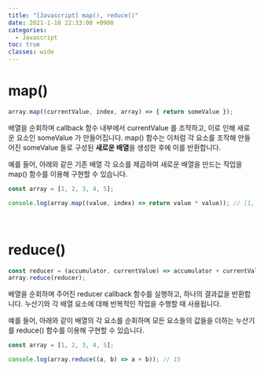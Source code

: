 ```yaml
---
title: "[Javascript] map(), reduce()"
date: 2021-1-18 22:33:00 +0900
categories:
  - Javascript
toc: true
classes: wide
---
```


# map()

```jsx
array.map((currentValue, index, array) => { return someValue });
```

배열을 순회하며 callback 함수 내부에서 currentValue 를 조작하고, 이로 인해 새로운 요소인 someValue 가 만들어집니다. map() 함수는 이처럼 각 요소를 조작해 만들어진 someValue 들로 구성된 **새로운 배열**을 생성한 후에 이를 반환합니다.

예를 들어, 아래와 같은 기존 배열 각 요소를 제곱하여 새로운 배열을 만드는 작업을 map() 함수를 이용해 구현할 수 있습니다.

```jsx
const array = [1, 2, 3, 4, 5];

console.log(array.map((value, index) => return value * value)); // [1, 4, 9, 16, 25]
```

<br>

# reduce()

```jsx
const reducer = (accumulator, currentValue) => accumulator + currentValue;
array.reduce(reducer);
```

배열을 순회하며 주어진 reducer callback 함수를 실행하고, 하나의 결과값을 반환합니다. 누산기와 각 배열 요소에 대해 반복적인 작업을 수행할 때 사용됩니다.

예를 들어, 아래와 같이 배열의 각 요소를 순회하며 모든 요소들의 값들을 더하는 누산기를 reduce() 함수를 이용해 구현할 수 있습니다.

```jsx
const array = [1, 2, 3, 4, 5];

console.log(array.reduce((a, b) => a + b)); // 15
```